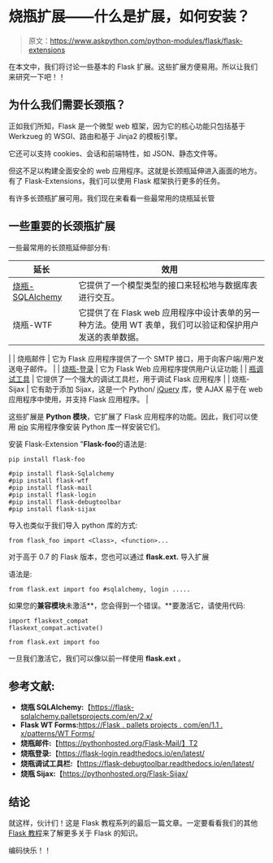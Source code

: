 # 烧瓶扩展——什么是扩展，如何安装？

> 原文：<https://www.askpython.com/python-modules/flask/flask-extensions>

在本文中，我们将讨论一些基本的 Flask 扩展。这些扩展方便易用。所以让我们来研究一下吧！！

## 为什么我们需要长颈瓶？

正如我们所知，Flask 是一个微型 web 框架，因为它的核心功能只包括基于 Werkzueg 的 WSGI、路由和基于 Jinja2 的模板引擎。

它还可以支持 cookies、会话和前端特性，如 JSON、静态文件等。

但这不足以构建全面安全的 web 应用程序。这就是长颈瓶延伸进入画面的地方。有了 Flask-Extensions，我们可以使用 Flask 框架执行更多的任务。

有许多长颈瓶扩展可用。我们现在来看看一些最常用的烧瓶延长管

## **一些重要的长颈瓶扩展**

一些最常用的长颈瓶延伸部分有:

| 延长 | 效用 |
| --- | --- |
| [烧瓶-SQLAlchemy](https://www.askpython.com/python-modules/flask/flask-postgresql) | 它提供了一个模型类型的接口来轻松地与数据库表进行交互。 |
| 烧瓶-WTF | 它提供了在 Flask web 应用程序中设计表单的另一种方法。使用 WT 表单，我们可以验证和保护用户发送的表单数据。
 |
| 烧瓶邮件 | 它为 Flask 应用程序提供了一个 SMTP 接口，用于向客户端/用户发送电子邮件。 |
| [烧瓶-登录](https://www.askpython.com/python-modules/flask/flask-user-authentication) | 它为 Flask Web 应用程序提供用户认证功能 |
| [瓶调试工具](https://www.askpython.com/python-modules/flask/flask-debug-mode) | 它提供了一个强大的调试工具栏，用于调试 Flask 应用程序 |
| 烧瓶-Sijax | 它有助于添加 Sijax，这是一个 Python/ [jQuery](https://jquery.com/) 库，使 AJAX 易于在 web 应用程序中使用，并支持 Flask 应用程序。 |

这些扩展是 **Python 模块**，它扩展了 Flask 应用程序的功能。因此，我们可以使用 [pip](https://www.askpython.com/python-modules/python-pip) 实用程序像安装 Python 库一样安装它们。

安装 Flask-Extension "**Flask-foo**的语法是:

```
pip install flask-foo

#pip install flask-Sqlalchemy
#pip install flask-wtf
#pip install flask-mail
#pip install flask-login
#pip install flask-debugtoolbar
#pip install flask-sijax

```

导入也类似于我们导入 python 库的方式:

```
from flask_foo import <Class>, <function>...

```

对于高于 0.7 的 Flask 版本，您也可以通过 **flask.ext.** 导入扩展

语法是:

```
from flask.ext import foo #sqlalchemy, login .....

```

如果您的**兼容模块**未激活**，您会得到一个错误。**要激活它，请使用代码:

```
import flaskext_compat
flaskext_compat.activate()

from flask.ext import foo

```

一旦我们激活它，我们可以像以前一样使用 **flask.ext** 。

## **参考文献:**

*   **烧瓶 SQLAlchemy:**【https://flask-sqlalchemy.palletsprojects.com/en/2.x/ 
*   **Flask WT Forms:**[https://Flask . pallets projects . com/en/1.1 . x/patterns/WT Forms/](https://flask.palletsprojects.com/en/1.1.x/patterns/wtforms/)
*   **烧瓶邮件:**【https://pythonhosted.org/Flask-Mail/】T2
*   **烧瓶登录:**【https://flask-login.readthedocs.io/en/latest/ 
*   **烧瓶调试工具栏:**【https://flask-debugtoolbar.readthedocs.io/en/latest/ 
*   **烧瓶 Sijax:**【https://pythonhosted.org/Flask-Sijax/ 

## **结论**

就这样，伙计们！这是 Flask 教程系列的最后一篇文章。一定要看看我们的其他 [Flask 教程](https://www.askpython.com/python-modules/flask)来了解更多关于 Flask 的知识。

编码快乐！！